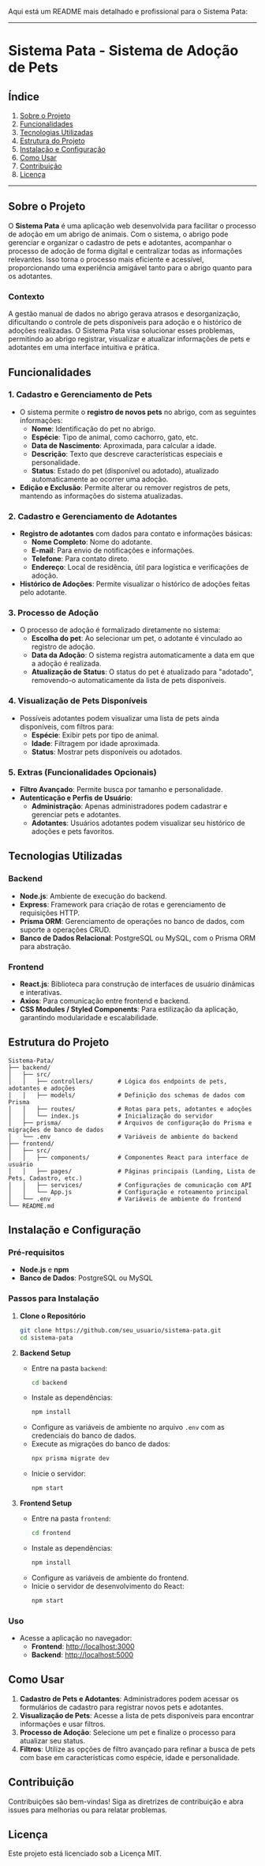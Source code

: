 Aqui está um README mais detalhado e profissional para o Sistema Pata:

---

# Sistema Pata - Sistema de Adoção de Pets

## Índice
1. [Sobre o Projeto](#sobre-o-projeto)
2. [Funcionalidades](#funcionalidades)
3. [Tecnologias Utilizadas](#tecnologias-utilizadas)
4. [Estrutura do Projeto](#estrutura-do-projeto)
5. [Instalação e Configuração](#instalação-e-configuração)
6. [Como Usar](#como-usar)
7. [Contribuição](#contribuição)
8. [Licença](#licença)

---

## Sobre o Projeto
O **Sistema Pata** é uma aplicação web desenvolvida para facilitar o processo de adoção em um abrigo de animais. Com o sistema, o abrigo pode gerenciar e organizar o cadastro de pets e adotantes, acompanhar o processo de adoção de forma digital e centralizar todas as informações relevantes. Isso torna o processo mais eficiente e acessível, proporcionando uma experiência amigável tanto para o abrigo quanto para os adotantes.

### Contexto
A gestão manual de dados no abrigo gerava atrasos e desorganização, dificultando o controle de pets disponíveis para adoção e o histórico de adoções realizadas. O Sistema Pata visa solucionar esses problemas, permitindo ao abrigo registrar, visualizar e atualizar informações de pets e adotantes em uma interface intuitiva e prática.

## Funcionalidades

### 1. Cadastro e Gerenciamento de Pets
   - O sistema permite o **registro de novos pets** no abrigo, com as seguintes informações:
     - **Nome**: Identificação do pet no abrigo.
     - **Espécie**: Tipo de animal, como cachorro, gato, etc.
     - **Data de Nascimento**: Aproximada, para calcular a idade.
     - **Descrição**: Texto que descreve características especiais e personalidade.
     - **Status**: Estado do pet (disponível ou adotado), atualizado automaticamente ao ocorrer uma adoção.
   - **Edição e Exclusão**: Permite alterar ou remover registros de pets, mantendo as informações do sistema atualizadas.

### 2. Cadastro e Gerenciamento de Adotantes
   - **Registro de adotantes** com dados para contato e informações básicas:
     - **Nome Completo**: Nome do adotante.
     - **E-mail**: Para envio de notificações e informações.
     - **Telefone**: Para contato direto.
     - **Endereço**: Local de residência, útil para logística e verificações de adoção.
   - **Histórico de Adoções**: Permite visualizar o histórico de adoções feitas pelo adotante.

### 3. Processo de Adoção
   - O processo de adoção é formalizado diretamente no sistema:
     - **Escolha do pet**: Ao selecionar um pet, o adotante é vinculado ao registro de adoção.
     - **Data da Adoção**: O sistema registra automaticamente a data em que a adoção é realizada.
     - **Atualização de Status**: O status do pet é atualizado para "adotado", removendo-o automaticamente da lista de pets disponíveis.

### 4. Visualização de Pets Disponíveis
   - Possíveis adotantes podem visualizar uma lista de pets ainda disponíveis, com filtros para:
     - **Espécie**: Exibir pets por tipo de animal.
     - **Idade**: Filtragem por idade aproximada.
     - **Status**: Mostrar pets disponíveis ou adotados.

### 5. Extras (Funcionalidades Opcionais)
   - **Filtro Avançado**: Permite busca por tamanho e personalidade.
   - **Autenticação e Perfis de Usuário**:
     - **Administração**: Apenas administradores podem cadastrar e gerenciar pets e adotantes.
     - **Adotantes**: Usuários adotantes podem visualizar seu histórico de adoções e pets favoritos.

## Tecnologias Utilizadas

### Backend
- **Node.js**: Ambiente de execução do backend.
- **Express**: Framework para criação de rotas e gerenciamento de requisições HTTP.
- **Prisma ORM**: Gerenciamento de operações no banco de dados, com suporte a operações CRUD.
- **Banco de Dados Relacional**: PostgreSQL ou MySQL, com o Prisma ORM para abstração.

### Frontend
- **React.js**: Biblioteca para construção de interfaces de usuário dinâmicas e interativas.
- **Axios**: Para comunicação entre frontend e backend.
- **CSS Modules / Styled Components**: Para estilização da aplicação, garantindo modularidade e escalabilidade.

## Estrutura do Projeto

```plaintext
Sistema-Pata/
├── backend/
│   ├── src/
│   │   ├── controllers/       # Lógica dos endpoints de pets, adotantes e adoções
│   │   ├── models/            # Definição dos schemas de dados com Prisma
│   │   ├── routes/            # Rotas para pets, adotantes e adoções
│   │   └── index.js           # Inicialização do servidor
│   ├── prisma/                # Arquivos de configuração do Prisma e migrações de banco de dados
│   └── .env                   # Variáveis de ambiente do backend
├── frontend/
│   ├── src/
│   │   ├── components/        # Componentes React para interface de usuário
│   │   ├── pages/             # Páginas principais (Landing, Lista de Pets, Cadastro, etc.)
│   │   ├── services/          # Configurações de comunicação com API
│   │   └── App.js             # Configuração e roteamento principal
│   └── .env                   # Variáveis de ambiente do frontend
└── README.md
```

## Instalação e Configuração

### Pré-requisitos
- **Node.js** e **npm**
- **Banco de Dados**: PostgreSQL ou MySQL

### Passos para Instalação

1. **Clone o Repositório**
   ```bash
   git clone https://github.com/seu_usuario/sistema-pata.git
   cd sistema-pata
   ```

2. **Backend Setup**
   - Entre na pasta `backend`:
     ```bash
     cd backend
     ```
   - Instale as dependências:
     ```bash
     npm install
     ```
   - Configure as variáveis de ambiente no arquivo `.env` com as credenciais do banco de dados.
   - Execute as migrações do banco de dados:
     ```bash
     npx prisma migrate dev
     ```
   - Inicie o servidor:
     ```bash
     npm start
     ```

3. **Frontend Setup**
   - Entre na pasta `frontend`:
     ```bash
     cd frontend
     ```
   - Instale as dependências:
     ```bash
     npm install
     ```
   - Configure as variáveis de ambiente do frontend.
   - Inicie o servidor de desenvolvimento do React:
     ```bash
     npm start
     ```

### Uso
- Acesse a aplicação no navegador:
  - **Frontend**: [http://localhost:3000](http://localhost:3000)
  - **Backend**: [http://localhost:5000](http://localhost:5000)

## Como Usar

1. **Cadastro de Pets e Adotantes**: Administradores podem acessar os formulários de cadastro para registrar novos pets e adotantes.
2. **Visualização de Pets**: Acesse a lista de pets disponíveis para encontrar informações e usar filtros.
3. **Processo de Adoção**: Selecione um pet e finalize o processo para atualizar seu status.
4. **Filtros**: Utilize as opções de filtro avançado para refinar a busca de pets com base em características como espécie, idade e personalidade.

## Contribuição
Contribuições são bem-vindas! Siga as diretrizes de contribuição e abra issues para melhorias ou para relatar problemas.

## Licença
Este projeto está licenciado sob a Licença MIT.
